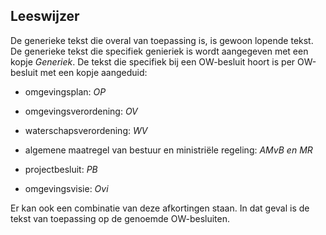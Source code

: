 Leeswijzer
----------

De generieke tekst die overal van toepassing is, is gewoon lopende tekst. De
generieke tekst die specifiek genieriek is wordt aangegeven met een kopje
*Generiek*. De tekst die specifiek bij een OW-besluit hoort is per OW-besluit
met een kopje aangeduid:

-   omgevingsplan: *OP*

-   omgevingsverordening: *OV*

-   waterschapsverordening: *WV*

-   algemene maatregel van bestuur en ministriële regeling: *AMvB en MR*

-   projectbesluit: *PB*

-   omgevingsvisie: *Ovi*

Er kan ook een combinatie van deze afkortingen staan. In dat geval is de tekst
van toepassing op de genoemde OW-besluiten.
